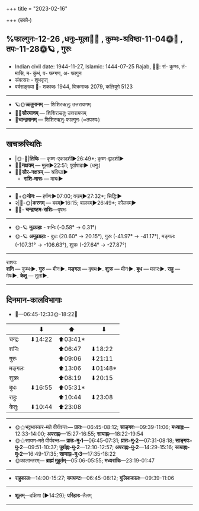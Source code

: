 +++
title = "2023-02-16"

+++
(उकौ॰)
## %फाल्गुनः-12-26  ,धनुः-मूला🌛🌌  ,  कुम्भः-श्रविष्ठा-11-04🌞🌌  ,  तपः-11-28🌞🪐  , गुरुः
- Indian civil date: 1944-11-27, Islamic: 1444-07-25 Rajab, 🌌🌞: सं- कुम्भः, तं- मासि, म- कुंभं, प- फग्गण, अ- फागुन
- संवत्सरः - शुभकृत्
- वर्षसङ्ख्या 🌛- शकाब्दः 1944, विक्रमाब्दः 2079, कलियुगे 5123
___________________
- 🪐🌞**ऋतुमानम्** — शिशिरऋतुः उत्तरायणम्
- 🌌🌞**सौरमानम्** — शिशिरऋतुः उत्तरायणम्
- 🌛**चान्द्रमानम्** — शिशिरऋतुः फाल्गुनः (≈तपस्यः)
___________________


## खचक्रस्थितिः
- |🌞-🌛|**तिथिः** — कृष्ण-एकादशी►26:49*; कृष्ण-द्वादशी►  
- 🌌🌛**नक्षत्रम्** — मूला►22:51; पूर्वाषाढा► (धनुः)  
- 🌌🌞**सौर-नक्षत्रम्** — श्रविष्ठा►  
  - **राशि-मासः** — माघः► 
___________________
- 🌛+🌞**योगः** — हर्षणः►07:00; वज्रम्►27:32*; सिद्धिः►  
- २|🌛-🌞|**करणम्** — बवम्►16:15; बालवम्►26:49*; कौलवम्►  
- 🌌🌛- **चन्द्राष्टम-राशिः**—वृषभः  
___________________
- 🌞-🪐 **मूढग्रहाः** - शनिः (-0.58° → 0.31°)
- 🌞-🪐 **अमूढग्रहाः** - बुधः (20.60° → 20.15°), गुरुः (-41.97° → -41.17°), मङ्गलः (-107.31° → -106.63°), शुक्रः (-27.64° → -27.87°)
___________________
राशयः  
**शनि** — कुम्भः►. **गुरु** — मीनः►. **मङ्गल** — वृषभः►. **शुक्र** — मीनः►. **बुध** — मकरः►. **राहु** — मेषः►. **केतु** — तुला►. 
___________________


## दिनमान-कालविभागाः
- 🌅—06:45-12:33🌞-18:22🌇  

|      |⬇     |⬆     |⬇     |
|------|-----|-----|------|
|चन्द्रः|⬇14:22 |⬆03:41*|     |
|शनिः   |     |⬆06:47 |⬇18:22 |
|गुरुः  |     |⬆09:06 |⬇21:11 |
|मङ्गलः |     |⬆13:06 |⬇01:48*|
|शुक्रः |     |⬆08:19 |⬇20:15 |
|बुधः   |⬇16:55 |⬆05:31*|     |
|राहुः  |     |⬆10:44 |⬇23:08 |
|केतुः  |⬇10:44 |⬆23:08 |     |
___________________
- 🌞⚝भट्टभास्कर-मते वीर्यवन्तः— **प्रातः**—06:45-08:12; **साङ्गवः**—09:39-11:06; **मध्याह्नः**—12:33-14:00; **अपराह्णः**—15:27-16:55; **सायाह्नः**—18:22-19:54  
- 🌞⚝सायण-मते वीर्यवन्तः— **प्रातः-मु॰1**—06:45-07:31; **प्रातः-मु॰2**—07:31-08:18; **साङ्गवः-मु॰2**—09:51-10:37; **पूर्वाह्णः-मु॰2**—12:10-12:57; **अपराह्णः-मु॰2**—14:29-15:16; **सायाह्नः-मु॰2**—16:49-17:35; **सायाह्नः-मु॰3**—17:35-18:22  
- 🌞कालान्तरम्— **ब्राह्मं मुहूर्तम्**—05:06-05:55; **मध्यरात्रिः**—23:19-01:47  
___________________
- **राहुकालः**—14:00-15:27; **यमघण्टः**—06:45-08:12; **गुलिककालः**—09:39-11:06  
___________________
- **शूलम्**—दक्षिणा (►14:29); **परिहारः**–तैलम्  
___________________

